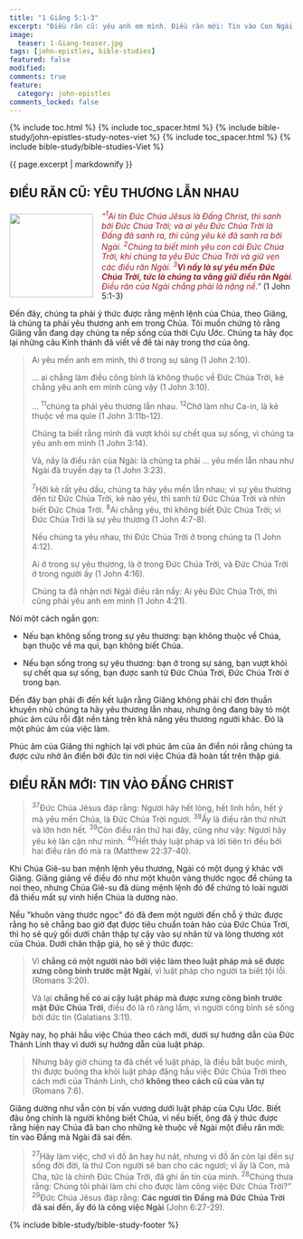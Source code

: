 ```yaml
---
title: "1 Giăng 5:1-3"
excerpt: "Điều răn cũ: yêu anh em mình. Điều răn mới: Tin vào Con Ngài."
image:
  teaser: 1-Giang-teaser.jpg
tags: [john-epistles, bible-studies]
featured: false
modified:
comments: true
feature:
  category: john-epistles
comments_locked: false
---
```


{% include toc.html %}
{% include toc_spacer.html %}
{% include bible-study/john-epistles-study-notes-viet %}
{% include toc_spacer.html %}
{% include bible-study/bible-studies-Viet %}

{{ page.excerpt | markdownify }}

## ĐIỀU RĂN CŨ: YÊU THƯƠNG LẪN NHAU

<div>
<p>
<img alt src="http://vacsf.org/assets/images/1-Giang-teaser.jpg" style="border: 0px none; margin: 7px 15px 0px 0px; max-width: 100%; height: 148px; padding: 0px; float: left;">
<i><span style="color: rgb(159, 29, 33);">
    “<sup>1</sup>Ai tin Ðức Chúa Jêsus là Ðấng Christ, thì sanh bởi Ðức Chúa Trời; và ai yêu Ðức Chúa Trời là Ðấng đã sanh ra, thì cũng yêu kẻ đã sanh ra bởi Ngài. <sup>2</sup>Chúng ta biết mình yêu con cái Ðức Chúa Trời, khi chúng ta yêu Ðức Chúa Trời và giữ vẹn các điều răn Ngài. <sup>3</sup><strong>Vì nầy là sự yêu mến Ðức Chúa Trời, tức là chúng ta vâng giữ điều răn Ngài</strong>. Ðiều răn của Ngài chẳng phải là nặng nề."</span></i> (1 John 5:1-3)
</p>
</div>

Đến đây, chúng ta phải ý thức được rằng mệnh lệnh của Chúa, theo Giăng, là chúng ta phải yêu thương anh em trong Chúa. Tôi muốn chứng tỏ rằng Giăng vẫn đang dạy chúng ta nếp sống của thời Cựu Ước. Chúng ta hãy đọc lại những câu Kinh thánh đã viết về đề tài này trong thơ của ông.

> Ai yêu mến anh em mình, thì ở trong sự sáng (1 John 2:10).
>
> ... ai chẳng làm điều công bình là không thuộc về Ðức Chúa Trời, kẻ chẳng yêu anh em mình cũng vậy (1 John 3:10).
>
> ... <sup>11</sup>chúng ta phải yêu thương lẫn nhau. <sup>12</sup>Chớ làm như Ca-in, là kẻ thuộc về ma quỉe (1 John 3:11b-12).
>
> Chúng ta biết rằng mình đã vượt khỏi sự chết qua sự sống, vì chúng ta yêu anh em mình (1 John 3:14).
>
> Vả, nầy là điều răn của Ngài: là chúng ta phải ... yêu mến lẫn nhau như Ngài đã truyền dạy ta (1 John 3:23).
>
> <sup>7</sup>Hỡi kẻ rất yêu dấu, chúng ta hãy yêu mến lẫn nhau; vì sự yêu thương đến từ Ðức Chúa Trời, kẻ nào yêu, thì sanh từ Ðức Chúa Trời và nhìn biết Ðức Chúa Trời. <sup>8</sup>Ai chẳng yêu, thì không biết Ðức Chúa Trời; vì Ðức Chúa Trời là sự yêu thương (1 John 4:7-8).
>
> Nếu chúng ta yêu nhau, thì Ðức Chúa Trời ở trong chúng ta (1 John 4:12).
>
> Ai ở trong sự yêu thương, là ở trong Ðức Chúa Trời, và Ðức Chúa Trời ở trong người ấy (1 John 4:16).
>
> Chúng ta đã nhận nơi Ngài điều răn nầy: Ai yêu Ðức Chúa Trời, thì cũng phải yêu anh em mình (1 John 4:21).

Nói một cách ngắn gọn:

- Nếu bạn không sống trong sự yêu thương: bạn không thuộc về Chúa, bạn thuộc về ma quỉ, bạn không biết Chúa.

- Nếu bạn sống trong sự yêu thương: bạn ở trong sự sáng, bạn vượt khỏi sự chết qua sự sống, bạn được sanh từ Đức Chúa Trời, Đức Chúa Trời ở trong bạn.

Đến đây bạn phải đi đến kết luận rằng Giăng không phải chỉ đơn thuần khuyên nhủ chúng ta hãy yêu thương lẫn nhau, nhưng ông đang bày tỏ một phúc âm cứu rỗi đặt nền tảng trên khả năng yêu thương người khác. Đó là một phúc âm của việc làm.

Phúc âm của Giăng thì nghịch lại với phúc âm của ân điển nói rằng chúng ta được cứu nhờ ân điển bởi đức tin nơi việc Chúa đã hoàn tất trên thập giá.

## ĐIỀU RĂN MỚI: TIN VÀO ĐẤNG CHRIST

> <sup>37</sup>Ðức Chúa Jêsus đáp rằng: Ngươi hãy hết lòng, hết linh hồn, hết ý mà yêu mến Chúa, là Ðức Chúa Trời ngươi.  <sup>38</sup>Ấy là điều răn thứ nhứt và lớn hơn hết. <sup>39</sup>Còn điều răn thứ hai đây, cũng như vậy: Ngươi hãy yêu kẻ lân cận như mình. <sup>40</sup>Hết thảy luật pháp và lời tiên tri đều bởi hai điều răn đó mà ra (Matthew 22:37-40).

Khi Chúa Giê-su ban mệnh lệnh yêu thương, Ngài có một dụng ý khác với Giăng. Giăng giảng về điều đó như một khuôn vàng thước ngọc để chúng ta noi theo, nhưng Chúa Giê-su đã dùng mệnh lệnh đó để chứng tỏ loài người đã thiếu mất sự vinh hiển Chúa là dường nào.

Nếu "khuôn vàng thước ngọc" đó đã đem một người đến chỗ ý thức được rằng họ sẽ chẳng bao giờ đạt được tiêu chuẩn toàn hảo của Đức Chúa Trời, thì họ sẽ quỳ gối dưới chân thập tự cậy vào sự nhân từ và lòng thương xót của Chúa. Dưới chân thập giá, họ sẽ ý thức được:

> Vì <strong>chẳng có một người nào bởi việc làm theo luật pháp mà sẽ được xưng công bình trước mặt Ngài</strong>, vì luật pháp cho người ta biết tội lỗi. (Romans 3:20).
>
> Vả lại <strong>chẳng hề có ai cậy luật pháp mà được xưng công bình trước mặt Ðức Chúa Trời</strong>, điều đó là rõ ràng lắm, vì người công bình sẽ sống bởi đức tin (Galatians 3:11).

Ngày nay, họ phải hầu việc Chúa theo cách mới, dưới sự hướng dẫn của Đức Thánh Linh thay vì dưới sự hướng dẫn của luật pháp.

> Nhưng bây giờ chúng ta đã chết về luật pháp, là điều bắt buộc mình, thì được buông tha khỏi luật pháp đặng hầu việc Ðức Chúa Trời theo cách mới của Thánh Linh, chớ <strong>không theo cách cũ của văn tự</strong> (Romans 7:6).

Giăng dường như vẫn còn bị vấn vương dưới luật pháp của Cựu Ước. Biết đâu ông chính là người không biết Chúa, vì nếu biết, ông đã ý thức được rằng hiện nay Chúa đã ban cho những kẻ thuộc về Ngài một điều răn mới: tin vào Đấng mà Ngài đã sai đến.

> <sup>27</sup>Hãy làm việc, chớ vì đồ ăn hay hư nát, nhưng vì đồ ăn còn lại đến sự sống đời đời, là thứ Con người sẽ ban cho các ngươi; vì ấy là Con, mà Cha, tức là chính Ðức Chúa Trời, đã ghi ấn tín của mình.  <sup>28</sup>Chúng thưa rằng: Chúng tôi phải làm chi cho được làm công việc Ðức Chúa Trời?”  <sup>29</sup>Ðức Chúa Jêsus đáp rằng: <strong>Các ngươi tin Ðấng mà Ðức Chúa Trời đã sai đến, ấy đó là công việc Ngài</strong> (John 6:27-29).

{% include bible-study/bible-study-footer %}


